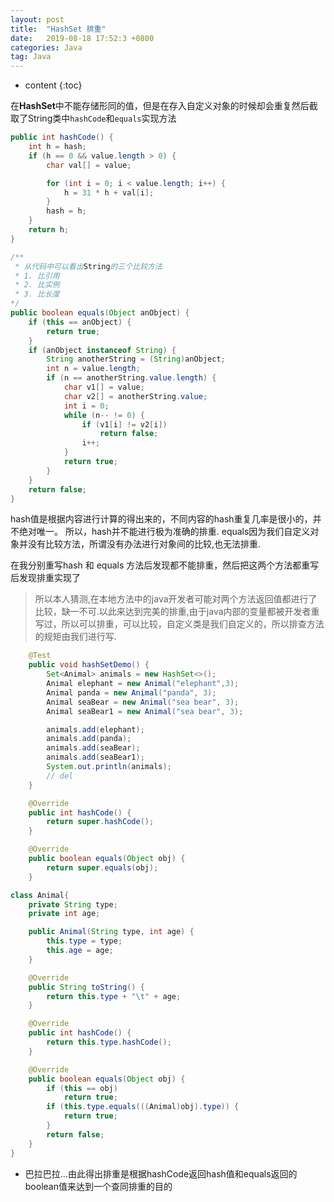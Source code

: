 ```yaml
---
layout: post
title:  "HashSet 排重"
date:   2019-08-18 17:52:3 +0800
categories: Java
tag: Java
---
```


* content
{:toc}

在**HashSet**中不能存储形同的值，但是在存入自定义对象的时候却会重复然后截取了String类中`hashCode`和`equals`实现方法

```java
public int hashCode() {
    int h = hash;
    if (h == 0 && value.length > 0) {
        char val[] = value;

        for (int i = 0; i < value.length; i++) {
            h = 31 * h + val[i];
        }
        hash = h;
    }
    return h;
}
```

```java
/**
 * 从代码中可以看出String的三个比较方法
 * 1. 比引用
 * 2. 比实例
 * 3. 比长度
*/
public boolean equals(Object anObject) {
    if (this == anObject) {
        return true;
    }
    if (anObject instanceof String) {
        String anotherString = (String)anObject;
        int n = value.length;
        if (n == anotherString.value.length) {
            char v1[] = value;
            char v2[] = anotherString.value;
            int i = 0;
            while (n-- != 0) {
                if (v1[i] != v2[i])
                    return false;
                i++;
            }
            return true;
        }
    }
    return false;
}
```

hash值是根据内容进行计算的得出来的，不同内容的hash重复几率是很小的，并不绝对唯一。
所以，hash并不能进行极为准确的排重.
equals因为我们自定义对象并没有比较方法，所谓没有办法进行对象间的比较,也无法排重.

在我分别重写hash 和 equals 方法后发现都不能排重，然后把这两个方法都重写后发现排重实现了
>所以本人猜测,在本地方法中的java开发者可能对两个方法返回值都进行了比较，缺一不可.以此来达到完美的排重,由于java内部的变量都被开发者重写过，所以可以排重，可以比较，自定义类是我们自定义的，所以排查方法的规矩由我们进行写.

```java
    @Test
    public void hashSetDemo() {
        Set<Animal> animals = new HashSet<>();
        Animal elephant = new Animal("elephant",3);
        Animal panda = new Animal("panda", 3);
        Animal seaBear = new Animal("sea bear", 3);
        Animal seaBear1 = new Animal("sea bear", 3);

        animals.add(elephant);
        animals.add(panda);
        animals.add(seaBear);
        animals.add(seaBear1);
        System.out.println(animals);
        // del
    }

    @Override
    public int hashCode() {
        return super.hashCode();
    }

    @Override
    public boolean equals(Object obj) {
        return super.equals(obj);
    }

class Animal{
    private String type;
    private int age;

    public Animal(String type, int age) {
        this.type = type;
        this.age = age;
    }

    @Override
    public String toString() {
        return this.type + "\t" + age;
    }

    @Override
    public int hashCode() {
        return this.type.hashCode();
    }

    @Override
    public boolean equals(Object obj) {
        if (this == obj)
            return true;
        if (this.type.equals(((Animal)obj).type)) {
            return true;
        }
        return false;
    }
}
```

* 巴拉巴拉...由此得出排重是根据hashCode返回hash值和equals返回的boolean值来达到一个查同排重的目的
